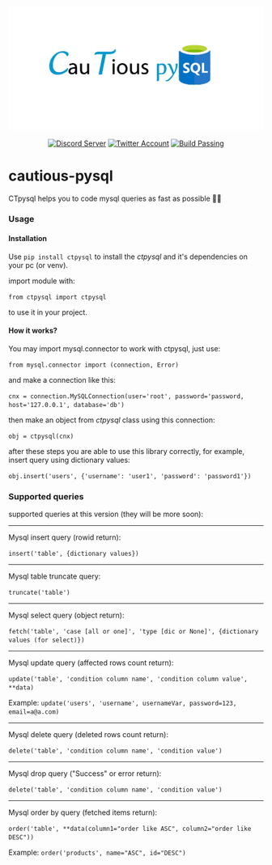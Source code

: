 <div align=center>

  ![ctpysql](https://github.com/MahyarNV/cautious-pysql/blob/e740034826c6fa2ec46b61e9c67d1011e31c38b3/media/ctpysql.png)

</div>
<div align="center">
<a href="https://discord.com/invite/aHXATxBuAh"><img src='https://img.shields.io/badge/Discord-Server-868fff?logo=discord' alt='Discord Server' /></a>
<a href="https://twitter.com/CautiousNV"><img src='https://img.shields.io/badge/Twitter-Account-blue?logo=twitter' alt='Twitter Account' /></a>
<a href="https://github.com/MahyarNV/cautious-pysql"><img src='https://img.shields.io/badge/Build-Passing-success' alt='Build Passing' /></a>
</div>

# cautious-pysql
CTpysql helps you to code mysql queries as fast as possible 🚄🔥

### Usage
#### Installation
Use `pip install ctpysql` to install the *ctpysql* and it's dependencies on your pc (or venv).

import module with:

`from ctpysql import ctpysql`

to use it in your project.
#### How it works?
You may import mysql.connector to work with ctpysql, just use:

`from mysql.connector import (connection, Error)`

and make a connection like this:

`cnx = connection.MySQLConnection(user='root', password='password, host='127.0.0.1', database='db')`

then make an object from *ctpysql* class using this connection:

`obj = ctpysql(cnx)`

after these steps you are able to use this library correctly, for example, insert query using dictionary values:

`obj.insert('users', {'username': 'user1', 'password': 'password1'})`

### Supported queries
supported queries at this version (they will be more soon):
<hr>
Mysql insert query (rowid return):

`insert('table', {dictionary values})`
<hr>
Mysql table truncate query:

`truncate('table')`
<hr>
Mysql select query (object return):

`fetch('table', 'case [all or one]', 'type [dic or None]', {dictionary values (for select)})`
<hr>
Mysql update query (affected rows count return):

`update('table', 'condition column name', 'condition column value', **data)`

Example:
```update('users', 'username', usernameVar, password=123, email=a@a.com)```
<hr>
Mysql delete query (deleted rows count return):

`delete('table', 'condition column name', 'condition value')`
<hr>
Mysql drop query ("Success" or error return):

`delete('table', 'condition column name', 'condition value')`
<hr>
Mysql order by query (fetched items return):

`order('table', **data(column1="order like ASC", column2="order like DESC"))`

Example:
```order('products', name="ASC", id="DESC")```
